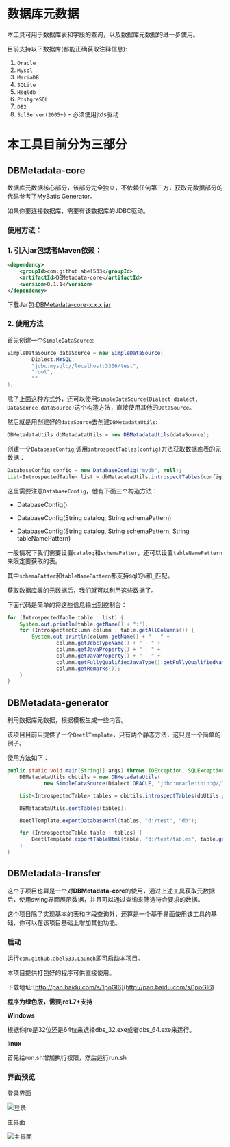 # 数据库元数据

本工具可用于数据库表和字段的查询，以及数据库元数据的进一步使用。

目前支持以下数据库(都能正确获取注释信息):

 1. `Oracle`
 2. `Mysql`
 3. `MariaDB`
 4. `SQLite`
 5. `Hsqldb`
 6. `PostgreSQL`
 7. `DB2`
 8. `SqlServer(2005+)` - 必须使用jtds驱动

# 本工具目前分为三部分

## DBMetadata-core

数据库元数据核心部分，该部分完全独立，不依赖任何第三方，获取元数据部分的代码参考了MyBatis Generator。

如果你要连接数据库，需要有该数据库的JDBC驱动。

### 使用方法：

### 1. 引入jar包或者Maven依赖：

```xml
<dependency>
    <groupId>com.github.abel533</groupId>
    <artifactId>DBMetadata-core</artifactId>
    <version>0.1.1</version>
</dependency>
```

下载Jar包:[DBMetadata-core-x.x.x.jar](https://oss.sonatype.org/content/repositories/releases/com/github/abel533/DBMetadata-core/)

### 2. 使用方法

首先创建一个`SimpleDataSource`:
```java
SimpleDataSource dataSource = new SimpleDataSource(
        Dialect.MYSQL,
        "jdbc:mysql://localhost:3306/test",
        "root",
        ""
);
```
除了上面这种方式外，还可以使用`SimpleDataSource(Dialect dialect, DataSource dataSource)`这个构造方法，直接使用其他的`DataSource`。

然后就是用创建好的`dataSource`去创建`DBMetadataUtils`:

```java
DBMetadataUtils dbMetadataUtils = new DBMetadataUtils(dataSource);
```

创建一个`DatabaseConfig`,调用`introspectTables(config)`方法获取数据库表的元数据：
```java
DatabaseConfig config = new DatabaseConfig("mydb", null);
List<IntrospectedTable> list = dbMetadataUtils.introspectTables(config);
```

这里需要注意`DatabaseConfig`，他有下面三个构造方法：

- DatabaseConfig()

- DatabaseConfig(String catalog, String schemaPattern)

- DatabaseConfig(String catalog, String schemaPattern, String tableNamePattern)

一般情况下我们需要设置`catalog`和`schemaPatter`，还可以设置`tableNamePattern`来限定要获取的表。

其中`schemaPatter`和`tableNamePattern`都支持sql的`%`和`_`匹配。

获取数据库表的元数据后，我们就可以利用这些数据了。

下面代码是简单的将这些信息输出到控制台：

```java
for (IntrospectedTable table : list) {
    System.out.println(table.getName() + ":");
    for (IntrospectedColumn column : table.getAllColumns()) {
        System.out.println(column.getName() + " - " +
                column.getJdbcTypeName() + " - " +
                column.getJavaProperty() + " - " +
                column.getJavaProperty() + " - " +
                column.getFullyQualifiedJavaType().getFullyQualifiedName() + " - " +
                column.getRemarks());
    }
}
```

## DBMetadata-generator

利用数据库元数据，根据模板生成一些内容。

该项目目前只提供了一个`BeetlTemplate`，只有两个静态方法，这只是一个简单的例子。

使用方法如下：

```java
public static void main(String[] args) throws IOException, SQLException {
    DBMetadataUtils dbUtils = new DBMetadataUtils(
            new SimpleDataSource(Dialect.ORACLE, "jdbc:oracle:thin:@//localhost/orcl", "user", ""));

    List<IntrospectedTable> tables = dbUtils.introspectTables(dbUtils.getDefaultConfig());

    DBMetadataUtils.sortTables(tables);

    BeetlTemplate.exportDatabaseHtml(tables, "d:/test", "db");

    for (IntrospectedTable table : tables) {
        BeetlTemplate.exportTableHtml(table, "d:/test/tables", table.getName());
    }
}
```

## DBMetadata-transfer

这个子项目也算是一个对**DBMetadata-core**的使用，通过上述工具获取元数据后，使用swing界面展示数据，并且可以通过查询来筛选符合要求的数据。

这个项目除了实现基本的表和字段查询外，还算是一个基于界面使用该工具的基础，你可以在该项目基础上增加其他功能。

### 启动

运行`com.github.abel533.Launch`即可启动本项目。

本项目提供打包好的程序可供直接使用。

下载地址:[http://pan.baidu.com/s/1poGI6](http://pan.baidu.com/s/1poGI6)

**程序为绿色版，需要jre1.7+支持**

**Windows**

根据你jre是32位还是64位来选择dbs_32.exe或者dbs_64.exe来运行。

**linux**

首先给run.sh增加执行权限，然后运行run.sh

### 界面预览

登录界面

![登录](./DBMetadata-swing/images/login.png)

主界面

![主界面](./DBMetadata-swing/images/main.png)